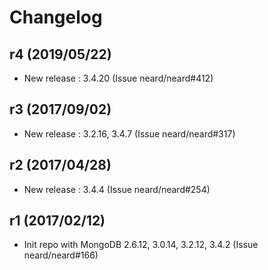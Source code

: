 # Changelog

## r4 (2019/05/22)

* New release : 3.4.20 (Issue neard/neard#412)

## r3 (2017/09/02)

* New release : 3.2.16, 3.4.7 (Issue neard/neard#317)

## r2 (2017/04/28)

* New release : 3.4.4 (Issue neard/neard#254)

## r1 (2017/02/12)

* Init repo with MongoDB 2.6.12, 3.0.14, 3.2.12, 3.4.2 (Issue neard/neard#166)
